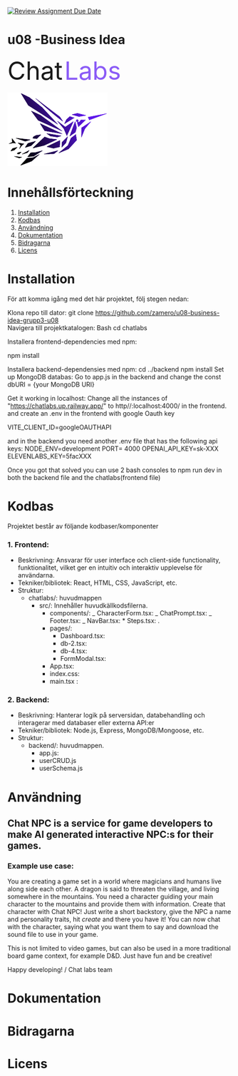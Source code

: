 [![Review Assignment Due Date](https://classroom.github.com/assets/deadline-readme-button-24ddc0f5d75046c5622901739e7c5dd533143b0c8e959d652212380cedb1ea36.svg)](https://classroom.github.com/a/CViV37hj)

# u08 -Business Idea

<span style="color:#; font-family: ; font-size: 4em;">Chat</span> <span style="color:#8B5CF6;font-family: ; font-size: 4em;">Labs</span>

![Chat Labs logo](/chatlabs/src/assets/logo2.png "Chat Labs logo")

# Innehållsförteckning

1. [Installation](#installation)
2. [Kodbas](#kodbas)
3. [Användning](#användning)
4. [Dokumentation](#dokumentation)
5. [Bidragarna](#bidragarna)
6. [Licens](#licens)

# Installation

För att komma igång med det här projektet, följ stegen nedan:

Klona repo till dator:
git clone https://github.com/zamero/u08-business-idea-grupp3-u08
<br>Navigera till projektkatalogen:
Bash
cd chatlabs

Installera frontend-dependencies med npm:

npm install

Installera backend-dependensies med npm:
cd ../backend
npm install
Set up MongoDB databas:
Go to app.js in the backend
and change the const dbURI = {your MongoDB URI}

Get it working in localhost:
Change all the instances of "https://chatlabs.up.railway.app/" to http//:localhost:4000/
in the frontend. and create an .env in the frontend with google Oauth key

VITE_CLIENT_ID=googleOAUTHAPI

and in the backend you need another .env file that has the following api keys:
NODE_ENV=development
PORT= 4000
OPENAI_API_KEY=sk-XXX
ELEVENLABS_KEY=5facXXX

Once you got that solved you can use 2 bash consoles to npm run dev in both the backend file and the chatlabs(frontend file)

# Kodbas

Projektet består av följande kodbaser/komponenter

### 1. **Frontend**:

- Beskrivning: Ansvarar för user interface och client-side functionality, funktionalitet, vilket ger en intuitiv och interaktiv upplevelse för användarna.
- Tekniker/bibliotek: React, HTML, CSS, JavaScript, etc.
- Struktur:
  - chatlabs/: huvudmappen
    - src/: Innehåller huvudkällkodsfilerna.
      - components/:
        _ CharacterForm.tsx:
        _ ChatPrompt.tsx:
        _ Footer.tsx:
        _ NavBar.tsx: \* Steps.tsx: .
        <br>
      - pages/:
        - Dashboard.tsx:
        - db-2.tsx:
        - db-4.tsx:
        - FormModal.tsx:
      - App.tsx:
      - index.css:
      - main.tsx :

### 2. **Backend**:

- Beskrivning: Hanterar logik på serversidan, databehandling och interagerar med databaser eller externa API:er
- Tekniker/bibliotek: Node.js, Express, MongoDB/Mongoose, etc.
- Struktur:
  - backend/: huvudmappen.
    - app.js:
    - userCRUD.js
    - userSchema.js

# Användning

## Chat NPC is a service for game developers to make AI generated interactive NPC:s for their games.

### Example use case:

You are creating a game set in a world where magicians and humans live along side each other. A dragon is said to threaten the village, and living somewhere in the mountains. You need a character guiding your main character to the mountains and provide them with information. Create that character with Chat NPC! Just write a short backstory, give the NPC a name and personality traits, hit _create_ and there you have it! You can now chat with the character, saying what you want them to say and download the sound file to use in your game.

This is not limited to video games, but can also be used in a more traditional board game context, for example D&D. Just have fun and be creative!

Happy developing!
/ Chat labs team

# Dokumentation

# Bidragarna

# Licens
